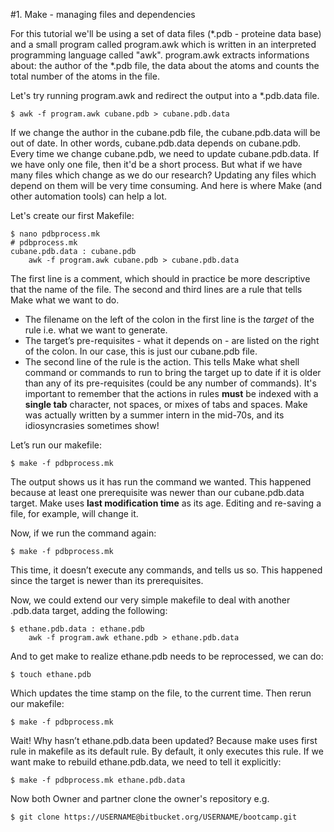 #1. Make - managing files and dependencies


For this tutorial we'll be using a set of data files (*.pdb - proteine data base) and a small program called program.awk which is written in an interpreted programming language called "awk". program.awk extracts informations about: the author of the *.pdb file, the data about the atoms and counts the total number of the atoms in the file.

Let's try running program.awk and redirect the output into a *.pdb.data file.

    $ awk -f program.awk cubane.pdb > cubane.pdb.data

If we change the author in the cubane.pdb file, the cubane.pdb.data will be out of date. In other words, cubane.pdb.data depends on cubane.pdb. Every time we change cubane.pdb, we need to update cubane.pdb.data. If we have only one file, then it'd be a short process. But what if we have many files which change as we do our research? Updating any files which depend on them will be very time consuming. And here is where Make (and other automation tools) can help a lot.

Let's create our first Makefile:

    $ nano pdbprocess.mk
    # pdbprocess.mk
    cubane.pdb.data : cubane.pdb
        awk -f program.awk cubane.pdb > cubane.pdb.data
      

The first line is a comment, which should in practice be more descriptive that the name of the file.
The second and third lines are a rule that tells Make what we want to do.
* The filename on the left of the colon in the first line is the _target_ of the rule i.e. what we want to generate.
* The target’s pre-requisites - what it depends on - are listed on the right of the colon. In our case, this is just our cubane.pdb file.
* The second line of the rule is the action. This tells Make what shell command or commands to run to bring the target up to date if it is older than any of its pre-requisites (could be any number of commands).
It's important to remember that the actions in rules __must__ be indexed with a __single tab__ character, not spaces, or mixes of tabs and spaces. Make was actually written by a summer intern in the mid-70s, and its idiosyncrasies sometimes show!

Let’s run our makefile:

    $ make -f pdbprocess.mk

The output shows us it has run the command we wanted.  This happened because at least one prerequisite was newer than our cubane.pdb.data target. Make uses __last modification time__ as its age. Editing and re-saving a file, for example, will change it. 

Now, if we run the command again:

    $ make -f pdbprocess.mk
    
This time, it doesn’t execute any commands, and tells us so. This happened since the target is newer than its prerequisites.

Now, we could extend our very simple makefile to deal with another .pdb.data target, adding the following:

    $ ethane.pdb.data : ethane.pdb
        awk -f program.awk ethane.pdb > ethane.pdb.data
And to get make to realize ethane.pdb needs to be reprocessed, we can do:

    $ touch ethane.pdb
Which updates the time stamp on the file, to the current time. Then rerun our makefile:

    $ make -f pdbprocess.mk
Wait! Why hasn’t ethane.pdb.data been updated? Because make uses first rule in makefile as its default rule.
By default, it only executes this rule. If we want make to rebuild ethane.pdb.data, we need to tell it explicitly:

    $ make -f pdbprocess.mk ethane.pdb.data


Now both Owner and partner clone the owner's repository e.g.

    $ git clone https://USERNAME@bitbucket.org/USERNAME/bootcamp.git 
